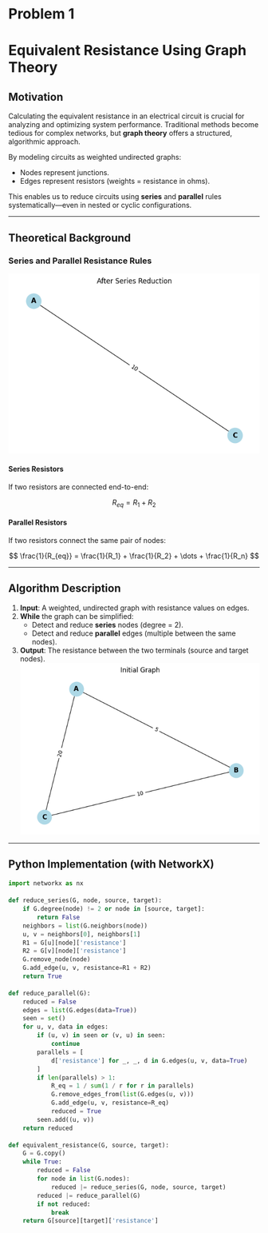 # Problem 1
#  Equivalent Resistance Using Graph Theory

## Motivation

Calculating the equivalent resistance in an electrical circuit is crucial for analyzing and optimizing system performance. Traditional methods become tedious for complex networks, but **graph theory** offers a structured, algorithmic approach.

By modeling circuits as weighted undirected graphs:
- Nodes represent junctions.
- Edges represent resistors (weights = resistance in ohms).

This enables us to reduce circuits using **series** and **parallel** rules systematically—even in nested or cyclic configurations.

---

## Theoretical Background

### Series and Parallel Resistance Rules
![](55.png)
#### Series Resistors

If two resistors are connected end-to-end:

$$
R_{eq} = R_1 + R_2
$$

#### Parallel Resistors

If two resistors connect the same pair of nodes:

$$
\frac{1}{R_{eq}} = \frac{1}{R_1} + \frac{1}{R_2} + \dots + \frac{1}{R_n}
$$

---

## Algorithm Description

1. **Input**: A weighted, undirected graph with resistance values on edges.
2. **While** the graph can be simplified:
   - Detect and reduce **series** nodes (degree = 2).
   - Detect and reduce **parallel** edges (multiple between the same nodes).
3. **Output**: The resistance between the two terminals (source and target nodes).
![](Unknown.png)
---

## Python Implementation (with NetworkX)

```python
import networkx as nx

def reduce_series(G, node, source, target):
    if G.degree(node) != 2 or node in [source, target]:
        return False
    neighbors = list(G.neighbors(node))
    u, v = neighbors[0], neighbors[1]
    R1 = G[u][node]['resistance']
    R2 = G[v][node]['resistance']
    G.remove_node(node)
    G.add_edge(u, v, resistance=R1 + R2)
    return True

def reduce_parallel(G):
    reduced = False
    edges = list(G.edges(data=True))
    seen = set()
    for u, v, data in edges:
        if (u, v) in seen or (v, u) in seen:
            continue
        parallels = [
            d['resistance'] for _, _, d in G.edges(u, v, data=True)
        ]
        if len(parallels) > 1:
            R_eq = 1 / sum(1 / r for r in parallels)
            G.remove_edges_from(list(G.edges(u, v)))
            G.add_edge(u, v, resistance=R_eq)
            reduced = True
        seen.add((u, v))
    return reduced

def equivalent_resistance(G, source, target):
    G = G.copy()
    while True:
        reduced = False
        for node in list(G.nodes):
            reduced |= reduce_series(G, node, source, target)
        reduced |= reduce_parallel(G)
        if not reduced:
            break
    return G[source][target]['resistance']
```
